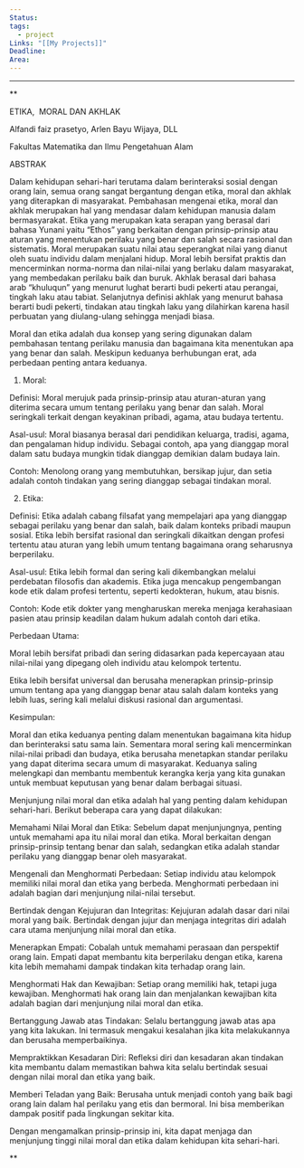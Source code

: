 ```yaml
---
Status: 
tags:
  - project
Links: "[[My Projects]]"
Deadline: 
Area:
---
```

---

**

ETIKA,  MORAL DAN AKHLAK

Alfandi faiz prasetyo, Arlen Bayu Wijaya, DLL

  

Fakultas Matematika dan Ilmu Pengetahuan Alam

  
  

ABSTRAK

Dalam kehidupan sehari-hari terutama dalam berinteraksi sosial dengan orang lain, semua orang sangat bergantung dengan etika, moral dan akhlak yang diterapkan di masyarakat. Pembahasan mengenai etika, moral dan akhlak merupakan hal yang mendasar dalam kehidupan manusia dalam bermasyarakat. Etika yang merupakan kata serapan yang berasal dari bahasa Yunani yaitu “Ethos” yang berkaitan dengan prinsip-prinsip atau aturan yang menentukan perilaku yang benar dan salah secara rasional dan sistematis. Moral merupakan suatu nilai atau seperangkat nilai yang dianut oleh suatu individu dalam menjalani hidup. Moral lebih bersifat praktis dan mencerminkan norma-norma dan nilai-nilai yang berlaku dalam masyarakat, yang membedakan perilaku baik dan buruk. Akhlak berasal dari bahasa arab “khuluqun” yang menurut lughat berarti budi pekerti atau perangai, tingkah laku atau tabiat. Selanjutnya definisi akhlak yang menurut bahasa berarti budi pekerti, tindakan atau tingkah laku yang dilahirkan karena hasil perbuatan yang diulang-ulang sehingga menjadi biasa.

  
  
  

Moral dan etika adalah dua konsep yang sering digunakan dalam pembahasan tentang perilaku manusia dan bagaimana kita menentukan apa yang benar dan salah. Meskipun keduanya berhubungan erat, ada perbedaan penting antara keduanya.

  

1. Moral:

Definisi: Moral merujuk pada prinsip-prinsip atau aturan-aturan yang diterima secara umum tentang perilaku yang benar dan salah. Moral seringkali terkait dengan keyakinan pribadi, agama, atau budaya tertentu.

Asal-usul: Moral biasanya berasal dari pendidikan keluarga, tradisi, agama, dan pengalaman hidup individu. Sebagai contoh, apa yang dianggap moral dalam satu budaya mungkin tidak dianggap demikian dalam budaya lain.

Contoh: Menolong orang yang membutuhkan, bersikap jujur, dan setia adalah contoh tindakan yang sering dianggap sebagai tindakan moral.

2. Etika:

Definisi: Etika adalah cabang filsafat yang mempelajari apa yang dianggap sebagai perilaku yang benar dan salah, baik dalam konteks pribadi maupun sosial. Etika lebih bersifat rasional dan seringkali dikaitkan dengan profesi tertentu atau aturan yang lebih umum tentang bagaimana orang seharusnya berperilaku.

Asal-usul: Etika lebih formal dan sering kali dikembangkan melalui perdebatan filosofis dan akademis. Etika juga mencakup pengembangan kode etik dalam profesi tertentu, seperti kedokteran, hukum, atau bisnis.

Contoh: Kode etik dokter yang mengharuskan mereka menjaga kerahasiaan pasien atau prinsip keadilan dalam hukum adalah contoh dari etika.

Perbedaan Utama:

Moral lebih bersifat pribadi dan sering didasarkan pada kepercayaan atau nilai-nilai yang dipegang oleh individu atau kelompok tertentu.

Etika lebih bersifat universal dan berusaha menerapkan prinsip-prinsip umum tentang apa yang dianggap benar atau salah dalam konteks yang lebih luas, sering kali melalui diskusi rasional dan argumentasi.

Kesimpulan:

Moral dan etika keduanya penting dalam menentukan bagaimana kita hidup dan berinteraksi satu sama lain. Sementara moral sering kali mencerminkan nilai-nilai pribadi dan budaya, etika berusaha menetapkan standar perilaku yang dapat diterima secara umum di masyarakat. Keduanya saling melengkapi dan membantu membentuk kerangka kerja yang kita gunakan untuk membuat keputusan yang benar dalam berbagai situasi.

  

Menjunjung nilai moral dan etika adalah hal yang penting dalam kehidupan sehari-hari. Berikut beberapa cara yang dapat dilakukan:

  

Memahami Nilai Moral dan Etika: Sebelum dapat menjunjungnya, penting untuk memahami apa itu nilai moral dan etika. Moral berkaitan dengan prinsip-prinsip tentang benar dan salah, sedangkan etika adalah standar perilaku yang dianggap benar oleh masyarakat.

  

Mengenali dan Menghormati Perbedaan: Setiap individu atau kelompok memiliki nilai moral dan etika yang berbeda. Menghormati perbedaan ini adalah bagian dari menjunjung nilai-nilai tersebut.

  

Bertindak dengan Kejujuran dan Integritas: Kejujuran adalah dasar dari nilai moral yang baik. Bertindak dengan jujur dan menjaga integritas diri adalah cara utama menjunjung nilai moral dan etika.

  

Menerapkan Empati: Cobalah untuk memahami perasaan dan perspektif orang lain. Empati dapat membantu kita berperilaku dengan etika, karena kita lebih memahami dampak tindakan kita terhadap orang lain.

  

Menghormati Hak dan Kewajiban: Setiap orang memiliki hak, tetapi juga kewajiban. Menghormati hak orang lain dan menjalankan kewajiban kita adalah bagian dari menjunjung nilai moral dan etika.

  

Bertanggung Jawab atas Tindakan: Selalu bertanggung jawab atas apa yang kita lakukan. Ini termasuk mengakui kesalahan jika kita melakukannya dan berusaha memperbaikinya.

  

Mempraktikkan Kesadaran Diri: Refleksi diri dan kesadaran akan tindakan kita membantu dalam memastikan bahwa kita selalu bertindak sesuai dengan nilai moral dan etika yang baik.

  

Memberi Teladan yang Baik: Berusaha untuk menjadi contoh yang baik bagi orang lain dalam hal perilaku yang etis dan bermoral. Ini bisa memberikan dampak positif pada lingkungan sekitar kita.

  

Dengan mengamalkan prinsip-prinsip ini, kita dapat menjaga dan menjunjung tinggi nilai moral dan etika dalam kehidupan kita sehari-hari.

**